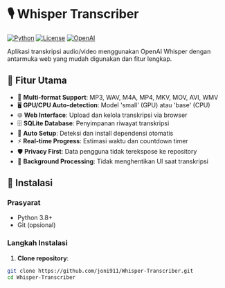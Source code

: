 # 🎙️ Whisper Transcriber

[![Python](https://img.shields.io/badge/Python-3.8%2B-blue)](https://www.python.org/)
[![License](https://img.shields.io/badge/License-MIT-green)](LICENSE)
[![OpenAI](https://img.shields.io/badge/OpenAI-Whisper-red)](https://github.com/openai/whisper)

Aplikasi transkripsi audio/video menggunakan OpenAI Whisper dengan antarmuka web yang mudah digunakan dan fitur lengkap.

## 🌟 Fitur Utama

- 🎵 **Multi-format Support**: MP3, WAV, M4A, MP4, MKV, MOV, AVI, WMV
- 🖥️ **GPU/CPU Auto-detection**: Model 'small' (GPU) atau 'base' (CPU)  
- 🌐 **Web Interface**: Upload dan kelola transkripsi via browser
- 🗄️ **SQLite Database**: Penyimpanan riwayat transkripsi
- 🔧 **Auto Setup**: Deteksi dan install dependensi otomatis
- ⚡ **Real-time Progress**: Estimasi waktu dan countdown timer
- 🛡️ **Privacy First**: Data pengguna tidak terekspose ke repository
- 🎯 **Background Processing**: Tidak menghentikan UI saat transkripsi

## 🚀 Instalasi

### Prasyarat
- Python 3.8+
- Git (opsional)

### Langkah Instalasi

1. **Clone repository**:
```bash
git clone https://github.com/joni911/Whisper-Transcriber.git
cd Whisper-Transcriber